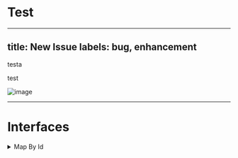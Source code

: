 # Test
---
title: New Issue
labels: bug, enhancement
---

testa

 <!-- a normal html comment -->


<div class="test">
test
</div>

![image](https://github.com/pkozuchowski/pkPagesPoc/assets/4470967/36efb677-754e-43e9-b100-690a2bca7b51)

***
# Interfaces

<details>
  <summary>Map By Id</summary>

test
```apex | Title | Description
public class MyCtrl{
	public void doSomething(){
	 system.debug('true');
	}
}
```
</details>
